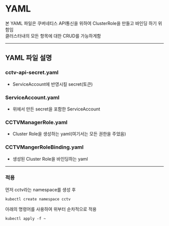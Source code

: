 # YAML

본 YAML 파일은 쿠버네티스 API통신을 위하여 ClusterRole을 만들고 바인딩 하기 위함임
<br>클러스터내의 모든 항목에 대한 CRUD를 가능하게함

---
## YAML 파일 설명

### cctv-api-secret.yaml
- ServiceAccount에 반영시킬 secret(토큰)

### ServiceAccount.yaml
- 위에서 만든 secret을 포함한 ServiceAccount

### CCTVManagerRole.yaml
- Cluster Role을 생성하는 yaml(여기서는 모든 권한을 주었음)

### CCTVMangerRoleBinding.yaml
- 생성된 Cluster Role을 바인딩하는 yaml

---
### 적용 
먼저 cctv라는 namespace를 생성 후
```
kubectl create namespace cctv
```

아래의 명령어를 사용하여 위부터 순차적으로 적용
```
kubectl apply -f ~
```


